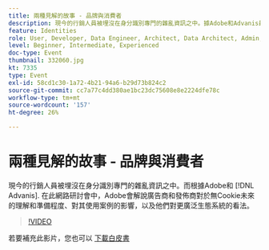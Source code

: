 ```yaml
---
title: 兩種見解的故事 - 品牌與消費者
description: 現今的行銷人員被埋沒在身分識別專門的雜亂資訊之中。據Adobe和Advanis最近的研究，只有37%的營銷專業人士表示，他們為一個沒有Cookie的未來做好了準備。 在此網路研討會中，Adobe會解說廣告商和發佈商對於無Cookie未來的理解和準備程度、對其使用案例的影響，以及他們對更廣泛生態系統的看法。
feature: Identities
role: User, Developer, Data Engineer, Architect, Data Architect, Admin, Leader
level: Beginner, Intermediate, Experienced
doc-type: Event
thumbnail: 332060.jpg
kt: 7335
type: Event
exl-id: 58cd1c30-1a72-4b21-94a6-b29d73b824c2
source-git-commit: cc7a77c4dd380ae1bc23dc75608e8e2224dfe78c
workflow-type: tm+mt
source-wordcount: '157'
ht-degree: 26%

---
```


# 兩種見解的故事 - 品牌與消費者

現今的行銷人員被埋沒在身分識別專門的雜亂資訊之中。而根據Adobe和 [!DNL Advanis]. 在此網路研討會中，Adobe會解說廣告商和發佈商對於無Cookie未來的理解和準備程度、對其使用案例的影響，以及他們對更廣泛生態系統的看法。

>[!VIDEO](https://video.tv.adobe.com/v/332060/?quality=12&learn=on)

若要補充此影片，您也可以 [下載白皮書](assets/whitepaper-a-tale-of-two-perceptions.pdf)
